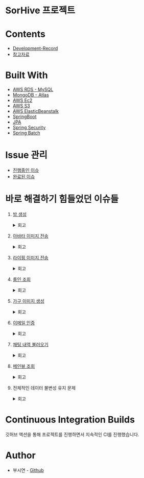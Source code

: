 # SorHive 프로젝트

# Contents
- [Development-Record](https://github.com/MA-Dot-COM/MA-Dot-COM-Back-End/wiki/Development-Record)
- [참고자료](https://github.com/MA-Dot-COM/MA-Dot-COM-Back-End/wiki/%EC%B0%B8%EA%B3%A0-%EC%9E%90%EB%A3%8C)

# Built With
- [AWS RDS - MySQL](https://aws.amazon.com/ko/rds/mysql/?nc=sn&loc=1)
- [MongoDB - Atlas](https://www.mongodb.com/ko-kr/cloud/atlas/efficiency)
- [AWS Ec2](https://aws.amazon.com/ko/ec2/)
- [AWS S3](https://aws.amazon.com/ko/s3/?nc=sn&loc=0)
- [AWS ElasticBeanstalk](https://aws.amazon.com/ko/elasticbeanstalk/)
- [SpringBoot](https://spring.io/projects/spring-boot)
- [JPA](https://spring.io/projects/spring-data-jpa)
- [Spring Security](https://spring.io/projects/spring-security)
- [Spring Batch](https://spring.io/projects/spring-batch)

# Issue 관리
- [진행중인 이슈](https://github.com/MA-Dot-COM/MA-Dot-COM-Back-End/issues)
- [완료된 이슈](https://github.com/MA-Dot-COM/MA-Dot-COM-Back-End/issues?q=is%3Aissue+is%3Aclosed)

# 바로 해결하기 힘들었던 이슈들
1. [방 생성](https://github.com/MA-Dot-COM/MA-Dot-COM-Back-End/issues/13)
    <details>
    <summary>회고</summary>
    <ul markdown="1">
    RDBMS로 문제를 해결하려다가 NoSQL을 알게 되고 그 중 AWS DynamoDB를 이용하려다가 문법이 너무 생소해서 MongoDB Atlas로 문제를 해결
    </ul>
    </details>
    
2. [아바타 이미지 전송](https://github.com/MA-Dot-COM/MA-Dot-COM-Back-End/issues/60)
    <details>
    <summary>회고</summary>
    <ul markdown="1">
      Json 형태로 전송하는 문제해서 어려움이 있었지만 JsonObject를 이용하여 해결하였고, </ul>
    <ul markdown="1">
      RestTemplate를 사용할 때 url 경로에 http를 붙여야 한다는 점을 배웠다.(만약 http를 안 붙이면 uri로 인식한다.)
    </ul>
    </details>
3. [라이핑 이미지 전송](https://github.com/MA-Dot-COM/MA-Dot-COM-Back-End/issues/81)
    <details>
    <summary>회고</summary>
    <div markdown="1">
    <ul markdown="1"> 이 라이핑 이미지는 끝날 때까지 힘들었다. 아무래도 메인 기능이다 보니 이 라이핑 이미지를 위해서 나중에는 배치서버도 만들었고, </ul>
    <ul markdown="1"> 문제를 해결하기 위해서 컬럼도 계속 늘렸다. 처음에 도메인 정의를 할 때 고려를 했어야 했는데 이 부분을 못한 것이 아쉬웠다. </ul>
    <ul markdown="1"> 다시 문제로 돌아와서 라이핑 이미지 같은 경우에는 라이핑 이미지를 프론트에게서 전달 받고 이를 AI 서버에 분석 요청을 한다. </ul>
    <ul markdown="1"> 이렇게 분석 요청을 다시 받고 나면 분석된 라이핑 상위 카테고리 번호가 나오는데 이것을 프론트에 주어야 했다. </ul>
    <br/>
    <ul markdown="1"> 처음에 프론트가 라이핑 이미지를 분석받았다는 표시를 어떻게 하면 좋을까 상의하여 lifingyn이라는 변수를 만들었고 이는 회원에다가 저장을 했다. </ul>
    <ul markdown="1"> 회원에 저장을 해야 나중에 메인 페이지에 갈 때 회원이 라이핑을 24시간 이내에 올렸는지를 확인하기 쉽다는 생각이었다. </ul>
    <br/>
    <ul markdown="1"> 문제는 이 때는 발생은 안했지만 나중에 배치서버를 이용하여 10분마다 24시간 ~ 2일 후의 라이핑들을 조회하여 </ul> 
    <ul markdown="1"> lifingyn을 n으로 바꾸어주는 함수를 만들면서 일어났다. </ul> 
    <br/>
    <ul markdown="1"> 이로 인하여 방금 올린 사진들의 lifingyn이 y에서 n으로 바뀌는 문제가 있어서 이를 해결하기 위해</ul> 
    <ul markdown="1"> 라이핑에 24시간내에 올렸는지 여부를 체킹하는 컬럼을 따로 만들어서 해결할 수 있었다. </ul>
    </div>
    </details>
    
4. [룸인 조회](https://github.com/MA-Dot-COM/MA-Dot-COM-Back-End/issues/128)
    <details>
    <summary>회고</summary>
    <div markdown="1">
    <ul markdown="1"> 이 룸인 조회랑 이후 메인뷰 조회가 가장 힘들었었는데 룸인 조회 같은 경우에는 회원 정보를 조회하고 회원의 팔로잉 목록,  </ul>
    <ul markdown="1"> 그리고 6명이 아니면 랜덤으로 다른 사람들을 채워넣어야 해서 애를 먹었다. </ul>
    <br/>
    <ul markdown="1"> 이 때 당시에는 6명이 아니면 랜덤으로 채우는 과정에서 중복이 발생하는 문제가 있었는데 한 1주 정도 지나고 나서 6명이든 </ul>
    <ul markdown="1"> 아니든 랜덤을 뽑아넣고 비교를 하면 어떻냐는 의견에 바로 바꾸었고 성공적이었다. </ul>
    </div>
    </details>
    
5. [가구 이미지 생성](https://github.com/MA-Dot-COM/MA-Dot-COM-Back-End/issues/152)
    <details>
    <summary>회고</summary>
    <div markdown="1">
    <ul markdown="1"> 가구 상호작용을 하면서 이미지를 추가하는 문제였는데 내 쪽에서는 만들기는 했지만 연동이 안되서 잘 될지는 모르겠다. </ul>
    <ul markdown="1"> 나랑 Unity를 하는 프론트 형이 이야기 할 때는 문제가 없었지만 실제 연동하면 다를 것 같다는 생각이 든다. </ul>
    </ul>
    </details>
    
6. [이메일 인증](https://github.com/MA-Dot-COM/MA-Dot-COM-Back-End/issues/153)
    <details>
    <summary>회고</summary>
    <div markdown="1">
    <ul markdown="1"> 이메일 인증을 하기 위해 Amazon Simple Email Service(SES)를 도전했다가 받는 회원의 이메일도 인증을 받아야 한다는 것을 </ul>
    <ul markdown="1"> 4~5시간만에 깨닫고 다시 스프링 메일 스타터로 바꾸었고 Thymeleaf를 이용한 이메일 인증 방법이 있어서 이를 이용했다. </ul>
    </div>
    </details>
    
7. [채팅 내역 불러오기](https://github.com/MA-Dot-COM/MA-Dot-COM-Back-End/issues/167)
    <details>
    <summary>회고</summary>
    <div markdown="1">
    <ul markdown="1"> 채팅을 처음에는 어떻게 저장을 할까 생각을 했는데 결국 NoSQL인 몽고 DB를 이용하여 저장을 하기로 했고 이것을 하면서 </ul>
    <ul markdown="1"> JPA에서 save와 insert의 차이를 제대로 실감했다. save의 경우에는 수정이 포함되어 있다는 점이 제일 중요한 것 같다. </ul>
    <br/>
    <ul markdown="1"> 그리고 키가 같으면 이걸 그냥 덮어 씌우는 문제가 발생하였고, 추가적으로 MongoDB Atlas의 크기 제한 때문에 기존에 있는 값을 제거하고  </ul>
    <ul markdown="1"> 그전 채팅 로그를 합쳐서 다시 돌려주는 함수를 만들어서 해결하였다. </ul>
    </div>
    </details>
    
8. [메인뷰 조회](https://github.com/MA-Dot-COM/MA-Dot-COM-Back-End/issues/251)
    <details>
    <summary>회고</summary>
    <div markdown="1">
    <ul markdown="1"> 기존의 메인뷰 조회기능은 팔로우한 사람들 중에서 라이핑을 24시간 내에 올렸는지 여부에 따라 정렬이 되는 조회였다면 </ul>
    <ul markdown="1"> 이제는 중간에 AI 서버에게 받아온 추천정렬(배치서버를 이용해 추천 정렬을 받아왔다)을 이용하여 다시 회원 목록 조회를 하는 문제였다. </ul>
    <br/>
    <ul markdown="1"> 이를 해결하기 위해서 거의 1일 ~ 2일 가량이 소비되었는데 매우 어려웠지만 하고 나서 제일 뿌듯한 코드였다. </ul>
    </div>
    </details>
    
9. 전체적인 데이터 불변성 유지 문제 
    <details>
    <summary>회고</summary>
    <ul markdown="1">
    전송객체들의 Setter 제거를 통해 해결
    </ul>
    </details>
    
# Continuous Integration Builds
깃허브 액션을 통해 프로젝트를 진행하면서 지속적인 CI를 진행했습니다.

# Author
- 부시연 - [Github](https://github.com/SybooSyboo782)
